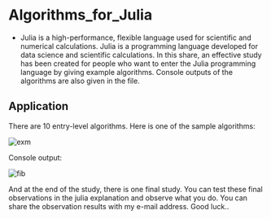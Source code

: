 # Algorithms_for_Julia

- Julia is a high-performance, flexible language used for scientific and numerical calculations. Julia is a programming language developed for data science and scientific calculations. In this share, an effective study has been created for people who want to enter the Julia programming language by giving example algorithms. Console outputs of the algorithms are also given in the file.

## Application

There are 10 entry-level algorithms. Here is one of the sample algorithms:

![exm](https://github.com/onurkya7/Algorithms_for_Julia/assets/100594545/756c88f9-0027-4a3e-92ea-aa23c8bfecd9)

Console output:

![fib](https://github.com/onurkya7/Algorithms_for_Julia/assets/100594545/87cdcd91-d535-4dec-8e08-79d2e77f3cff)

And at the end of the study, there is one final study. You can test these final observations in the julia explanation and observe what you do. You can share the observation results with my e-mail address.
Good luck..
